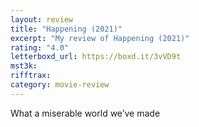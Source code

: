 ```yaml
---
layout: review
title: "Happening (2021)"
excerpt: "My review of Happening (2021)"
rating: "4.0"
letterboxd_url: https://boxd.it/3vVD9t
mst3k:
rifftrax:
category: movie-review
---
```


What a miserable world we’ve made
